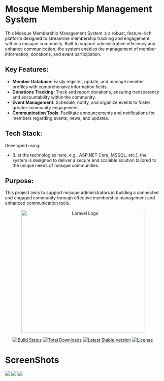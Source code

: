 # Mosque Membership Management System

This Mosque Membership Management System is a robust, feature-rich platform designed to streamline membership tracking and engagement within a mosque community. Built to support administrative efficiency and enhance communication, the system enables the management of member information, donations, and event participation.

## Key Features:
- **Member Database**: Easily register, update, and manage member profiles with comprehensive information fields.
- **Donations Tracking**: Track and report donations, ensuring transparency and accountability within the community.
- **Event Management**: Schedule, notify, and organize events to foster greater community engagement.
- **Communication Tools**: Facilitate announcements and notifications for members regarding events, news, and updates.

## Tech Stack:
Developed using:
- [List the technologies here, e.g., ASP.NET Core, MSSQL, etc.], the system is designed to deliver a secure and scalable solution tailored to the unique needs of mosque communities.

## Purpose:
This project aims to support mosque administrators in building a connected and engaged community through effective membership management and enhanced communication tools.



<p align="center"><a href="https://laravel.com" target="_blank"><img src="https://raw.githubusercontent.com/laravel/art/master/logo-lockup/5%20SVG/2%20CMYK/1%20Full%20Color/laravel-logolockup-cmyk-red.svg" width="400" alt="Laravel Logo"></a></p>

<p align="center">
<a href="https://github.com/laravel/framework/actions"><img src="https://github.com/laravel/framework/workflows/tests/badge.svg" alt="Build Status"></a>
<a href="https://packagist.org/packages/laravel/framework"><img src="https://img.shields.io/packagist/dt/laravel/framework" alt="Total Downloads"></a>
<a href="https://packagist.org/packages/laravel/framework"><img src="https://img.shields.io/packagist/v/laravel/framework" alt="Latest Stable Version"></a>
<a href="https://packagist.org/packages/laravel/framework"><img src="https://img.shields.io/packagist/l/laravel/framework" alt="License"></a>
</p>
<h1>ScreenShots</h1>
<img src="https://github.com/user-attachments/assets/d70cea5a-ba73-45df-b86a-c466360b4714">
<img src="https://github.com/user-attachments/assets/9eaff640-a1fa-4a3c-a6f3-36aab0678c14">
<img src="https://github.com/user-attachments/assets/efa64fbe-f41e-4e1b-b2f7-ec246d771732">



